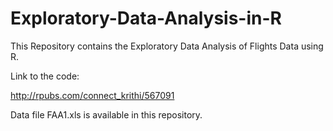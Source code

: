 # Exploratory-Data-Analysis-in-R
This Repository contains the Exploratory Data Analysis of Flights Data using R.

Link to the code:

http://rpubs.com/connect_krithi/567091

Data file FAA1.xls is available in this repository.
